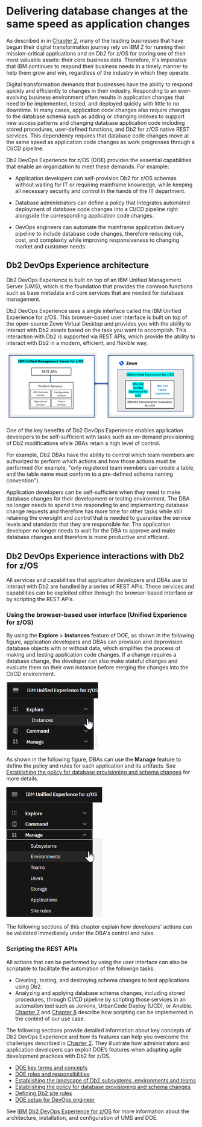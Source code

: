 # Delivering database changes at the same speed as application changes 


As described in in [Chapter 2](C002_position.md), many of the leading businesses that have begun their digital transformation journey rely on IBM Z for running their mission-critical applications and on Db2 for z/OS for storing one of their most valuable assets: their core business data. Therefore, it's imperative that IBM continues to respond their business needs in a timely manner to help them grow and win, regardless of the industry in which they operate.

Digital transformation demands that businesses have the ability to respond quickly and efficiently to changes in their industry. Responding to an ever-evolving business environment often results in application changes that need to be implemented, tested, and deployed quickly with little to no downtime. In many cases, application code changes also require changes to the database schema such as adding or changing indexes to support new access patterns and changing database application code including stored procedures, user-defined functions, and Db2 for z/OS native REST services. This dependency requires that database code changes move at the same speed as application code changes as work progresses through a CI/CD pipeline. 

 Db2 DevOps Experience for z/OS (DOE) provides the essential capabilities that enable an organization to meet these demands. For example:

 - Application developers can self-provision Db2 for z/OS schemas without waiting for IT or requiring mainframe knowledge, while keeping all necessary security and control in the hands of the IT department.

 - Database administrators can define a policy that integrates automated deployment of database code changes into a CI/CD pipeline right alongside the corresponding application code changes.
 
 - DevOps engineers can automate the mainframe application delivery pipeline to include database code changes, therefore reducing risk, cost, and complexity while improving responsiveness to changing market and customer needs.

## Db2 DevOps Experience architecture

Db2 DevOps Experience is built on top of an IBM Unified Management Server (UMS), which is the foundation that provides the common functions such as base metadata and core services that are needed for database management. 

Db2 DevOps Experience uses a single interface called the IBM Unified Experience for z/OS. This browser-based user interface is built on top of the open-source Zowe Virtual Desktop and provides you with the ability to interact with Db2 assets based on the task you want to accomplish. This interaction with Db2 is supported via REST APIs, which provide the ability to interact with Db2 in a modern, efficient, and flexible way.

![Db2 DevOps Experience Architecture](images/s060.1.png)

One of the key benefits of Db2 DevOps Experience enables application developers to be self-sufficient with tasks such as on-demand provisioning of Db2 modifications while DBAs retain a high level of control.

For example, Db2 DBAs have the ability to control which team members are authorized to perform which actions and how those actions must be performed (for example, "only registered team members can create a table, and the table name must conform to a pre-defined schema naming convention"). 

Application developers can be self-sufficient when they need to make database changes for their development or testing environment. The DBA no longer needs to spend time responding to and implementing database change requests and therefore has more time for other tasks while still retaining the oversight and control that is needed to guarantee the service levels and standards that they are responsible for. The application developer no longer needs to wait for the DBA to approve and make database changes and therefore is more productive and efficient. 

## Db2 DevOps Experience interactions with Db2 for z/OS
All services and capabilities that application developers and DBAs use to interact with Db2 are handled by a series of REST APIs. These services and capabilities can be exploited either through the browser-based interface or by scripting the REST APIs.

### Using the browser-based user interface (Unified Experience for z/OS)

By using the **Explore** > **Instances** feature of DOE, as shown in the following figure, application developers and DBAs can provision and deprovision database objects with or without data, which simplifies the process of making and testing application code changes. If a change requires a database change, the developer can also make stateful changes and evaluate them on their own instance before merging the changes into the CI/CD environment.

![Exploring instances](images/s060.2.png)

As shown in the following figure, DBAs can use the **Manage** feature to define the policy and rules for each application and its artifacts. See [Establishing the policy for database provisioning and schema changes](./C006s03_doe_dba.md) for more details.

![Exploring instances](images/s060.3.png)

The following sections of this chapter explain how developers' actions can be validated immediately under the DBA's control and rules.

### Scripting the REST APIs

All actions that can be performed by using the user interface can also be scriptable to facilitate the automation of the followign tasks:
- Creating, testing, and destroying schema changes to test applications using Db2.
- Analyzing and applying database schema changes, including stored procedures, through CI/CD pipeline by scripting those services in an automation tool such as Jenkins, UrbanCode Deploy (UCD), or Ansible. [Chapter 7](C007_ucd_overall.md) and [Chapter 8](C008_jenkins_overall.md) describe how scripting can be implemented in the context of our use case.

The following sections provide detailed information about key concepts of Db2 DevOps Experience and how its features can help you overcome the challenges described in [Chapter 2](.C002_position.md). They illustrate how administrators and application developers can exploit DOE’s features when adopting agile development practices with Db2 for z/OS.

- [DOE key terms and concepts](./C006s01_doe_concepts.md)
- [DOE roles and responsibilities](./C006s02_doe_roles_responsibilities.md)
- [Establishing the landscape of Db2 subsystems, environments and teams](./C006s02a_doe_landscape_ss.md)
- [Establishing the policy for database provisioning and schema changes](./C006s03_doe_dba.md)
- [Defining Db2 site rules](./C006s03a_doe_defining_site-rules.md)
- [DOE setup for DevOps engineer](./C006s04_doe_devops.md)

See [IBM Db2 DevOps Experience for z/OS](https://www.ibm.com/docs/en/ddefz/1.2.0) for more information about the architecture, installation, and configuration of UMS and DOE.

